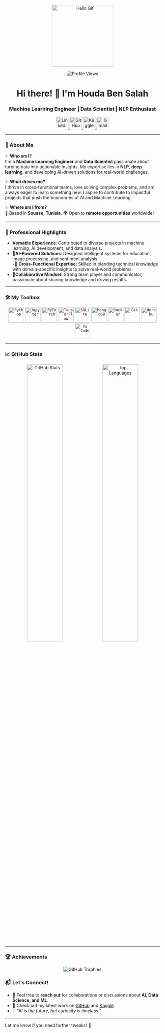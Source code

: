 <p align="center">
  <img src="https://user-images.githubusercontent.com/75126710/215875283-c1784d7e-4da3-4b33-9f11-18b36d902a68.gif" height="200" alt="Hello Gif" />
</p>

<p align="center">
  <img src="https://komarev.com/ghpvc/?username=houda2024&color=brightgreen" alt="Profile Views" />
</p>

<h1 align="center">Hi there! 👋 I'm Houda Ben Salah</h1>
<h3 align="center">Machine Learning Engineer | Data Scientist | NLP Enthusiast</h3>

<p align="center">
  <a href="https://www.linkedin.com/in/houda-ben-salah-b013a2207/" target="_blank">
    <img src="https://img.icons8.com/color/48/000000/linkedin.png" alt="LinkedIn" height="40" />
  </a>
  <a href="https://github.com/houda2024" target="_blank">
    <img src="https://img.icons8.com/material-rounded/48/000000/github.png" alt="GitHub" height="40" />
  </a>
  <a href="https://www.kaggle.com/houdabensalah" target="_blank">
    <img src="https://img.icons8.com/ios-filled/50/000000/kaggle.png" alt="Kaggle" height="40" />
  </a>
  <a href="mailto:houda.bensalah.it@gmail.com">
    <img src="https://img.icons8.com/color/48/000000/gmail-new.png" alt="Gmail" height="40" />
  </a>
</p>

---

### 🌟 About Me

✨ **Who am I?**  
I'm a **Machine Learning Engineer** and **Data Scientist** passionate about turning data into actionable insights. My expertise lies in **NLP**, **deep learning**, and developing AI-driven solutions for real-world challenges.

✨ **What drives me?**  
I thrive in cross-functional teams, love solving complex problems, and am always eager to learn something new. I aspire to contribute to impactful projects that push the boundaries of AI and Machine Learning.

✨ **Where am I from?**  
📍 Based in **Sousse, Tunisia**. 🌍 Open to **remote opportunities** worldwide!

---

### 💼 Professional Highlights
 
- **Versatile Experience**: Contributed to diverse projects in machine learning, AI development, and data analysis.  
- 🤖**AI-Powered Solutions**: Designed intelligent systems for education, image processing, and sentiment analysis.  
-🚀 **Cross-Functional Expertise**: Skilled in blending technical knowledge with domain-specific insights to solve real-world problems.  
- 🧠**Collaborative Mindset**: Strong team player and communicator, passionate about sharing knowledge and driving results.  


---

### 🛠️ My Toolbox

<p align="center">
  <code><img height="50" src="https://www.vectorlogo.zone/logos/python/python-icon.svg" alt="Python" /></code>
  <code><img height="50" src="https://www.vectorlogo.zone/logos/jupyter/jupyter-icon.svg" alt="Jupyter" /></code>
  <code><img height="50" src="https://www.vectorlogo.zone/logos/pytorch/pytorch-icon.svg" alt="PyTorch" /></code>
  <code><img height="50" src="https://www.vectorlogo.zone/logos/tensorflow/tensorflow-icon.svg" alt="TensorFlow" /></code>
  <code><img height="50" src="https://www.vectorlogo.zone/logos/sqlite/sqlite-icon.svg" alt="SQLite" /></code>
  <code><img height="50" src="https://www.vectorlogo.zone/logos/mongodb/mongodb-icon.svg" alt="MongoDB" /></code>
  <code><img height="50" src="https://www.vectorlogo.zone/logos/docker/docker-icon.svg" alt="Docker" /></code>
  <code><img height="50" src="https://www.vectorlogo.zone/logos/git-scm/git-scm-icon.svg" alt="Git" /></code>
  <code><img height="50" src="https://www.vectorlogo.zone/logos/heroku/heroku-icon.svg" alt="Heroku" /></code>
  <code><img height="50" src="https://www.vectorlogo.zone/logos/visualstudio_code/visualstudio_code-icon.svg" alt="VS Code" /></code>
</p>

---

### 📈 GitHub Stats

<p align="center">
  <img src="https://github-readme-stats.vercel.app/api?username=houda2024&show_icons=true&theme=radical" alt="GitHub Stats" width="48%" />
  <img src="https://github-readme-stats.vercel.app/api/top-langs/?username=houda2024&layout=compact&theme=radical" alt="Top Languages" width="48%" />
</p>

---

### 🏆 Achievements

<p align="center">
  <img src="https://github-profile-trophy.vercel.app/?username=houda2024&theme=radical&no-bg=true&row=1&column=6" alt="GitHub Trophies" />
</p>




### 📬 Let's Connect!

- 💬 Feel free to **reach out** for collaborations or discussions about **AI, Data Science, and ML**.
- 🌟 Check out my latest work on [GitHub](https://github.com/houda2024) and [Kaggle](https://www.kaggle.com/houdabensalah).
- 💡 *"AI is the future, but curiosity is timeless."*

---

Let me know if you need further tweaks! 🚀

